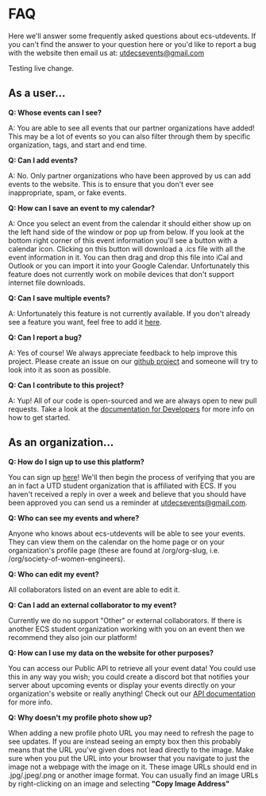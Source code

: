 # FAQ

Here we'll answer some frequently asked questions about ecs-utdevents. If you can't find the answer to your question here or you'd like to report a bug with the website then email us at: [utdecsevents@gmail.com](mailto:utdecsevents@gmail.com)

Testing live change.

## As a user...
**Q: Whose events can I see?**

A: You are able to see all events that our partner organizations have added! This may be a lot of events so you can also filter through them by specific organization, tags, and start and end time. 

**Q: Can I add events?**

A: No. Only partner organizations who have been approved by us can add events to the website. This is to ensure that you don't ever see inappropriate, spam, or fake events.

**Q: How can I save an event to my calendar?**

A: Once you select an event from the calendar it should either show up on the left hand side of the window or pop up from below. If you look at the bottom right corner of this event information you'll see a button with a calendar icon. Clicking on this button will download a .ics file with all the event information in it. You can then drag and drop this file into iCal and Outlook or you can import it into your Google Calendar. Unfortunately this feature does not currently work on mobile devices that don't support internet file downloads.

**Q: Can I save multiple events?**

A: Unfortunately this feature is not currently available. If you don't already see a feature you want, feel free to add it [here](https://github.com/ecs-utd-events/ecs-utd-events/issues).

**Q: Can I report a bug?**

A: Yes of course! We always appreciate feedback to help improve this project. Please create an issue on our [github project](https://github.com/ecs-utd-events/ecs-utd-events/issues) and someone will try to look into it as soon as possible.

**Q: Can I contribute to this project?**

A: Yup! All of our code is open-sourced and we are always open to new pull requests. Take a look at the [documentation for Developers](./frontend.md) for more info on how to get started.

## As an organization...
**Q: How do I sign up to use this platform?**

You can sign up [here](https://forms.gle/jjV72W34txZLvZuw7)! We'll then begin the process of verifying that you are an in fact a UTD student organization that is affiliated with ECS. If you haven't received a reply in over a week and believe that you should have been approved you can send us a reminder at [utdecsevents@gmail.com](mailto:utdecsevents@gmail.com).

**Q: Who can see my events and where?**

Anyone who knows about ecs-utdevents will be able to see your events. They can view them on the calendar on the home page or on your organization's profile page (these are found at /org/org-slug, i.e. /org/society-of-women-engineers). 

**Q: Who can edit my event?**

All collaborators listed on an event are able to edit it.

**Q: Can I add an external collaborator to my event?**

Currently we do no support "Other" or external collaborators. If there is another ECS student organization working with you on an event then we recommend they also join our platform!

**Q: How can I use my data on the website for other purposes?**

You can access our Public API to retrieve all your event data! You could use this in any way you wish; you could create a discord bot that notifies your server about upcoming events or display your events directly on your organization's website or really anything! Check out our [API documentation](./api_documentation.md) for more info.

**Q: Why doesn't my profile photo show up?**

When adding a new profile photo URL you may need to refresh the page to see updates. If you are instead seeing an empty box then this probably means that the URL you've given does not lead directly to the image. Make sure when you put the URL into your browser that you navigate to just the image not a webpage with the image on it. These image URLs should end in .jpg/.jpeg/.png or another image format. You can usually find an image URLs by right-clicking on an image and selecting **"Copy Image Address"**
